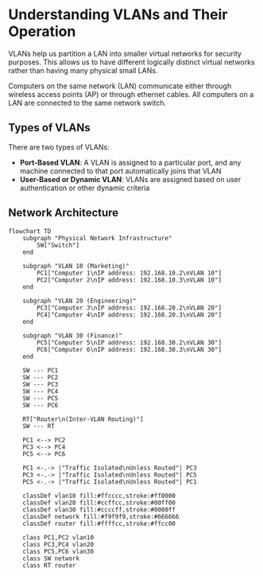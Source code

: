 # Understanding VLANs and Their Operation

VLANs help us partition a LAN into smaller virtual networks for security purposes.
This allows us to have different logically distinct virtual networks rather than
having many physical small LANs.

Computers on the same network (LAN) communicate either through wireless access
points (AP) or through ethernet cables. All computers on a LAN are connected to
the same network switch.

## Types of VLANs

There are two types of VLANs:

- **Port-Based VLAN**: A VLAN is assigned to a particular port, and any machine
  connected to that port automatically joins that VLAN
- **User-Based or Dynamic VLAN**: VLANs are assigned based on user authentication
  or other dynamic criteria

## Network Architecture

```mermaid
flowchart TD
    subgraph "Physical Network Infrastructure"
        SW["Switch"]
    end
    
    subgraph "VLAN 10 (Marketing)"
        PC1["Computer 1\nIP address: 192.168.10.2\nVLAN 10"]
        PC2["Computer 2\nIP address: 192.168.10.3\nVLAN 10"]
    end
    
    subgraph "VLAN 20 (Engineering)"
        PC3["Computer 3\nIP address: 192.168.20.2\nVLAN 20"]
        PC4["Computer 4\nIP address: 192.168.20.3\nVLAN 20"]
    end
    
    subgraph "VLAN 30 (Finance)"
        PC5["Computer 5\nIP address: 192.168.30.2\nVLAN 30"]
        PC6["Computer 6\nIP address: 192.168.30.3\nVLAN 30"]
    end
    
    SW --- PC1
    SW --- PC2
    SW --- PC3
    SW --- PC4
    SW --- PC5
    SW --- PC6
    
    RT["Router\n(Inter-VLAN Routing)"]
    SW --- RT
    
    PC1 <--> PC2
    PC3 <--> PC4
    PC5 <--> PC6
    
    PC1 <-.-> |"Traffic Isolated\nUnless Routed"| PC3
    PC3 <-.-> |"Traffic Isolated\nUnless Routed"| PC5
    PC5 <-.-> |"Traffic Isolated\nUnless Routed"| PC1
    
    classDef vlan10 fill:#ffcccc,stroke:#ff0000
    classDef vlan20 fill:#ccffcc,stroke:#00ff00
    classDef vlan30 fill:#ccccff,stroke:#0000ff
    classDef network fill:#f9f9f9,stroke:#666666
    classDef router fill:#ffffcc,stroke:#ffcc00
    
    class PC1,PC2 vlan10
    class PC3,PC4 vlan20
    class PC5,PC6 vlan30
    class SW network
    class RT router
```
